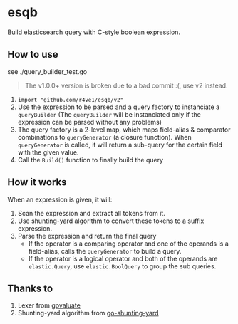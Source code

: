 # esqb
Build elasticsearch query with C-style boolean expression.

## How to use
see ./query_builder_test.go
> The v1.0.0+ version is broken due to a bad commit :(, use v2 instead.
1. `import "github.com/r4ve1/esqb/v2"`
2. Use the expression to be parsed and a query factory to instanciate a `queryBuilder` (The `queryBuilder` will be instanciated only if the expression can be parsed without any problems)
3. The query factory is a 2-level map, which maps field-alias & comparator combinations to `queryGenerator` (a closure function). When `queryGenerator` is called, it will return a sub-query for the certain field with the given value.
4. Call the `Build()` function to finally build the query

## How it works
When an expression is given, it will:
1. Scan the expression and extract all tokens from it.
2. Use shunting-yard algorithm to convert these tokens to a suffix expression.
3. Parse the expression and return the final query
   - If the operator is a comparing operator and one of the operands is a field-alias, calls the `queryGenerator` to build a query.
   - If the operator is a logical operator and both of the operands are `elastic.Query`, use `elastic.BoolQuery` to group the sub queries.

## Thanks to
1. Lexer from [govaluate](https://github.com/Knetic/govaluate)
2. Shunting-yard algorithm from [go-shunting-yard](https://github.com/mgenware/go-shunting-yard)